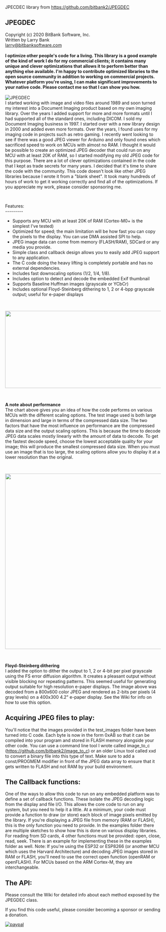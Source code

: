 JPECDEC library from https://github.com/bitbank2/JPEGDEC

JPEGDEC<br>
-----------------------------------
Copyright (c) 2020 BitBank Software, Inc.<br>
Written by Larry Bank<br>
larry@bitbanksoftware.com<br>
<br>
**I optimize other people's code for a living. This library is a good example of the kind of work I do for my commercial clients; it contains many unique and clever optimizations that allows it to perform better than anything else available. I'm happy to contribute optimized libraries to the open source community in addition to working on commercial projects. Whatever platform you're using, I can make significant improvements to your native code. Please contact me so that I can show you how.**<br>
<br>
![JPEGDEC](/demo.jpg?raw=true "JPEGDEC")
<br>
I started working with image and video files around 1989 and soon turned my interest into a Document Imaging product based on my own imaging library. Over the years I added support for more and more formats until I had supported all of the standard ones, including DICOM. I sold my Document Imaging business in 1997. I started over with a new library design in 2000 and added even more formats. Over the years, I found uses for my imaging code in projects such as retro gaming. I recently went looking to see if there was a good JPEG viewer for Arduino and only found ones which sacrificed speed to work on MCUs with almost no RAM. I thought it would be possible to create an optimized JPEG decoder that could run on any MCU with at least 20K of RAM, so I started modifying my old JPEG code for this purpose. There are a lot of clever optimizations contained in the code that I kept as trade secrets for many years. I decided that it's time to share the code with the community. This code doesn't look like other JPEG libraries because I wrote it from a "blank sheet". It took many hundreds of hours of work to get it working correctly and find all of the optimizations. If you appreciate my work, please consider sponsoring me.

<br>

Features:<br>
---------<br>
- Supports any MCU with at least 20K of RAM (Cortex-M0+ is the simplest I've tested)
- Optimized for speed; the main limitation will be how fast you can copy the pixels to the display. You can use DMA assisted SPI to help.
- JPEG image data can come from memory (FLASH/RAM), SDCard or any media you provide.
- Simple class and callback design allows you to easily add JPEG support to any application.
- The C code doing the heavy lifting is completely portable and has no external dependencies.
- Includes fast downscaling options (1/2, 1/4, 1/8).
- Includes option to detect and decode the embedded Exif thumbnail
- Supports Baseline Huffman images (grayscale or YCbCr)<br>
- Includes optional Floyd-Steinberg dithering to 1, 2 or 4-bpp grayscale output; useful for e-paper displays<br>

<br>
<p align="center">
  <img width="600" height="250" src="https://github.com/bitbank2/JPEGDEC/blob/master/perf.jpg?raw=true">
</p>
<br>

**A note about performance**<br>
The chart above gives you an idea of how the code performs on various MCUs with the different scaling options. The test image used is both large in dimension and large in terms of the compressed data size. The two factors that have the most influence on performance are the compressed data size and the output scaling options. This is because the time to decode JPEG data scales mostly linearly with the amount of data to decode. To get the fastest decode speed, choose the lowest acceptable quality for your image; this will produce the smallest compressed data size. When you must use an image that is too large, the scaling options allow you to display it at a lower resolution than the original.<br>

<br>
<p align="center">
  <img width="720" height="568" src="https://github.com/bitbank2/JPEGDEC/blob/master/squirrel_dither.jpg?raw=true">
</p>
<br>

**Floyd-Steinberg dithering**<br>
I added the option to dither the output to 1, 2 or 4-bit per pixel grayscale using the FS error diffusion algorithm. It creates a pleasant output without visible blocking nor repeating patterns. This seemed useful for generating output suitable for high resolution e-paper displays. The image above was decoded from a 800x600 color JPEG and rendered as 2-bits per pixels (4 gray levels) on a 400x300 4.2" e-paper display. See the Wiki for info on how to use this option.

Acquiring JPEG files to play:
----------------------------
You'll notice that the images provided in the test_images folder have been turned into C code. Each byte is now in the form 0xAB so that it can be compiled into your program and stored in FLASH memory alongside your other code. You can use a command line tool I wrote called image_to_c (https://github.com/bitbank2/image_to_c) or an older Linux tool called xxd to convert a binary file into this type of text. Make sure to add a const/PROGMEM modifier in front of the JPEG data array to ensure that it gets written to FLASH and not RAM by your build environment.

The Callback functions:
-----------------------
One of the ways to allow this code to run on any embedded platform was to define a set of callback functions. These isolate the JPEG decoding logic from the display and file I/O. This allows the core code to run on any system, but you need to help it a little. At a minimum, your code must provide a function to draw (or store) each block of image pixels emitted by the library. If you're displaying a JPEG file from memory (RAM or FLASH), this is the only function you need to provide. In the examples folder there are multiple sketches to show how this is done on various display libraries. For reading from SD cards, 4 other functions must be provided: open, close, read, seek. There is an example for implementing these in the examples folder as well.
Note:
If you're using the ESP32 or ESP8266 (or another MCU which uses the Harvard Architecture) and decoding JPEG images stored in RAM or FLASH, you'll need to use the correct open function (openRAM or openFLASH). For MCUs based on the ARM Cortex-M, they are interchangeable.

The API:
--------
Please consult the Wiki for detailed info about each method exposed by the JPEGDEC class.


If you find this code useful, please consider becoming a sponsor or sending a donation.

[![paypal](https://www.paypalobjects.com/en_US/i/btn/btn_donateCC_LG.gif)](https://www.paypal.com/cgi-bin/webscr?cmd=_s-xclick&hosted_button_id=SR4F44J2UR8S4)


